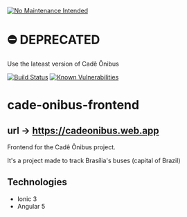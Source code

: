 [![No Maintenance Intended](http://unmaintained.tech/badge.svg)](http://unmaintained.tech/)

# ⛔️ DEPRECATED
Use the lateast version of Cadê Ônibus

[![Build Status](https://travis-ci.com/UnDer-7/cade-onibus-frontend.svg?branch=master)](https://travis-ci.com/UnDer-7/cade-onibus-frontend)
[![Known Vulnerabilities](https://snyk.io/test/github/UnDer-7/cade-onibus-frontend/badge.svg)](https://snyk.io/test/github/UnDer-7/cade-onibus-frontend)
# cade-onibus-frontend
## url -> https://cadeonibus.web.app

Frontend for the Cadê Ônibus project.

It's a project made to track Brasília's buses (capital of Brazil)

## Technologies
-  Ionic 3
-  Angular 5
